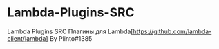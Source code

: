 # Lambda-Plugins-SRC
Lambda Plugins SRC
Плагины для Lambda[https://github.com/lambda-client/lambda]
By Plinto#1385
